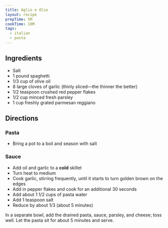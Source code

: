 ```yaml
---
title: Aglio e Olio
layout: recipe
prepTime: 5M
cookTime: 10M
tags:
  - italian
  - pasta
---
```


## Ingredients

- Salt
- 1 pound spaghetti
- 1/3 cup of olive oil
- 8 large cloves of garlic (thinly sliced&mdash;the thinner the better)
- 1/2 teaspoon crushed red pepper flakes
- 1/2 cup minced fresh parsley
- 1 cup freshly grated parmesan reggiano

## Directions

### Pasta
- Bring a pot to a boil and season with salt

### Sauce
- Add oil and garlic to a **cold** skillet
- Turn heat to medium
- Cook garlic, stirring frequently, until it starts to turn golden brown on the edges
- Add in pepper flakes and cook for an additional 30 seconds
- Add about 1 1/2 cups of pasta water
- Add 1 teaspoon salt
- Reduce by about 1/3 (about 5 minutes)

In a separate bowl, add the drained pasta, sauce, parsley, and cheese; toss well. Let the pasta sit for about 5 minutes and serve.
